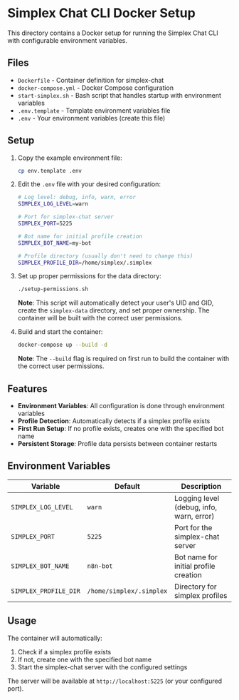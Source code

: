 # Simplex Chat CLI Docker Setup

This directory contains a Docker setup for running the Simplex Chat CLI with configurable environment variables.

## Files

- `Dockerfile` - Container definition for simplex-chat
- `docker-compose.yml` - Docker Compose configuration
- `start-simplex.sh` - Bash script that handles startup with environment variables
- `.env.template` - Template environment variables file
- `.env` - Your environment variables (create this file)

## Setup

1. Copy the example environment file:
   ```bash
   cp env.template .env
   ```

2. Edit the `.env` file with your desired configuration:
   ```bash
   # Log level: debug, info, warn, error
   SIMPLEX_LOG_LEVEL=warn
   
   # Port for simplex-chat server
   SIMPLEX_PORT=5225
   
   # Bot name for initial profile creation
   SIMPLEX_BOT_NAME=my-bot
   
   # Profile directory (usually don't need to change this)
   SIMPLEX_PROFILE_DIR=/home/simplex/.simplex
   ```

3. Set up proper permissions for the data directory:
   ```bash
   ./setup-permissions.sh
   ```
   
   **Note**: This script will automatically detect your user's UID and GID, create the `simplex-data` directory, and set proper ownership. The container will be built with the correct user permissions.

4. Build and start the container:
   ```bash
   docker-compose up --build -d
   ```
   
   **Note**: The `--build` flag is required on first run to build the container with the correct user permissions.

## Features

- **Environment Variables**: All configuration is done through environment variables
- **Profile Detection**: Automatically detects if a simplex profile exists
- **First Run Setup**: If no profile exists, creates one with the specified bot name
- **Persistent Storage**: Profile data persists between container restarts

## Environment Variables

| Variable | Default | Description |
|----------|---------|-------------|
| `SIMPLEX_LOG_LEVEL` | `warn` | Logging level (debug, info, warn, error) |
| `SIMPLEX_PORT` | `5225` | Port for the simplex-chat server |
| `SIMPLEX_BOT_NAME` | `n8n-bot` | Bot name for initial profile creation |
| `SIMPLEX_PROFILE_DIR` | `/home/simplex/.simplex` | Directory for simplex profiles |

## Usage

The container will automatically:
1. Check if a simplex profile exists
2. If not, create one with the specified bot name
3. Start the simplex-chat server with the configured settings

The server will be available at `http://localhost:5225` (or your configured port). 